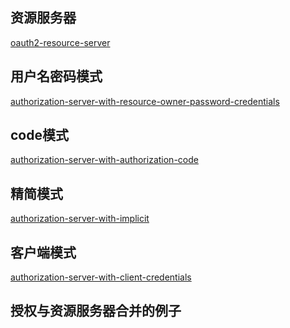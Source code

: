 ## 资源服务器
[oauth2-resource-server](oauth2-resource-server)

## 用户名密码模式
[authorization-server-with-resource-owner-password-credentials](authorization-server-with-resource-owner-password-credentials) </br>

## code模式
[authorization-server-with-authorization-code](authorization-server-with-authorization-code)

## 精简模式
[authorization-server-with-implicit](authorization-server-with-implicit)

## 客户端模式
[authorization-server-with-client-credentials](authorization-server-with-client-credentials)

## 授权与资源服务器合并的例子
